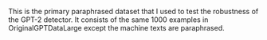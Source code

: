 This is the primary paraphrased dataset that I used to test the robustness of the GPT-2 detector. It consists of the same 1000 examples in OriginalGPTDataLarge except the machine texts are paraphrased. 


